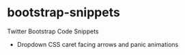 # bootstrap-snippets
Twitter Bootstrap Code Snippets

- Dropdown CSS caret facing arrows and panic animations
